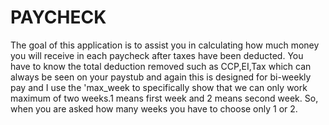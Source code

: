 # PAYCHECK
The goal of this application is to assist you in
        calculating how much money you will receive in each
        paycheck after taxes have been deducted.
        You have to know the total deduction removed such as CCP,EI,Tax 
        which can always be seen on your paystub
        and again this is designed for bi-weekly pay 
        and I use the 'max_week to specifically show that we can only work 
        maximum of two weeks.1 means first week and 2 means second week.
        So, when you are asked how many weeks you have to choose only 1 or 2.
